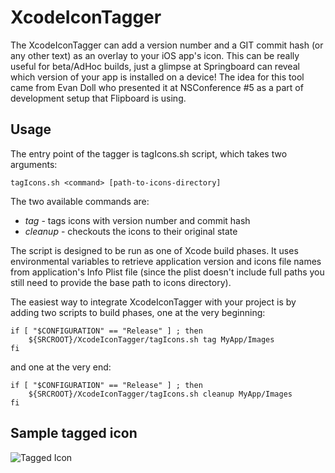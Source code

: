 
XcodeIconTagger
===============

The XcodeIconTagger can add a version number and a GIT commit hash (or any other text) as an overlay to your iOS app's icon. This can be really useful for beta/AdHoc builds, just a glimpse at Springboard can reveal which version of your app is installed on a device! The idea for this tool came from Evan Doll who presented it at NSConference #5 as a part of development setup that Flipboard is using.

## Usage

The entry point of the tagger is tagIcons.sh script, which takes two arguments:

	tagIcons.sh <command> [path-to-icons-directory]
	
The two available commands are:

* _tag_ - tags icons with version number and commit hash
* _cleanup_ - checkouts the icons to their original state

The script is designed to be run as one of Xcode build phases. It uses environmental variables to retrieve application version and icons file names from application's Info Plist file (since the plist doesn't include full paths you still need to provide the base path to icons directory).

The easiest way to integrate XcodeIconTagger with your project is by adding two scripts to build phases, one at the very beginning:

	if [ "$CONFIGURATION" == "Release" ] ; then
    	${SRCROOT}/XcodeIconTagger/tagIcons.sh tag MyApp/Images
	fi

and one at the very end:

	if [ "$CONFIGURATION" == "Release" ] ; then
	    ${SRCROOT}/XcodeIconTagger/tagIcons.sh cleanup MyApp/Images
	fi

## Sample tagged icon

![Tagged Icon](https://raw.github.com/bejo/XcodeIconTagger/master/sample/Icon-Small-50@2x.png)
